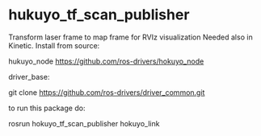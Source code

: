 # hukuyo_tf_scan_publisher

Transform laser frame to map frame for RVIz visualization
Needed also in Kinetic. Install from source:

hukuyo_node
https://github.com/ros-drivers/hokuyo_node

driver_base:

git clone https://github.com/ros-drivers/driver_common.git

to run this package do:

rosrun hokuyo_tf_scan_publisher hokuyo_link
